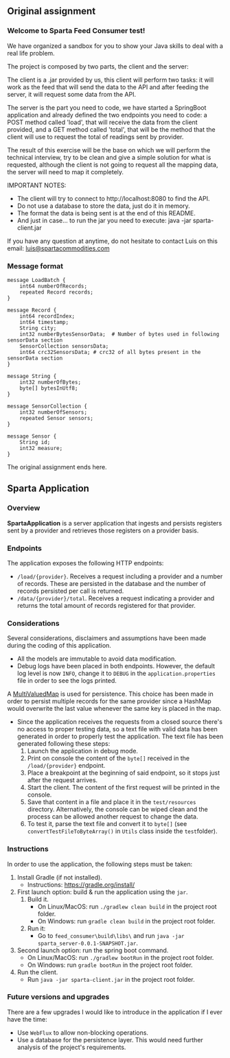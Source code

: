 ## Original assignment

### Welcome to Sparta Feed Consumer test!

We have organized a sandbox for you to show your Java skills to deal with a real life problem.

The project is composed by two parts, the client and the server:

The client is a .jar provided by us, this client will perform two tasks: it will work as the feed that will send the data to the API and after feeding the server, it will request some data from the API.

The server is the part you need to code, we have started a SpringBoot application and already defined the two endpoints you need to code: a POST method called 'load', that will receive the data from the client provided, and a GET method called 'total', that will be the method that the client will use to request the total of readings sent by provider.

The result of this exercise will be the base on which we will perform the technical interview, try to be clean and give a simple solution for what is requested, although the client is not going to request all the mapping data, the server will need to map it completely.

IMPORTANT NOTES:

- The client will try to connect to http://localhost:8080 to find the API.
- Do not use a database to store the data, just do it in memory.
- The format the data is being sent is at the end of this README.
- And just in case... to run the jar you need to execute: java -jar sparta-client.jar

If you have any question at anytime, do not hesitate to contact Luis on this email: luis@spartacommodities.com

### Message format

```
message LoadBatch {
    int64 numberOfRecords;
    repeated Record records;
}

message Record {
    int64 recordIndex;
    int64 timestamp;
    String city;
    int32 numberBytesSensorData;  # Number of bytes used in following sensorData section
    SensorCollection sensorsData;
    int64 crc32SensorsData; # crc32 of all bytes present in the sensorData section
}

message String {
    int32 numberOfBytes; 
    byte[] bytesInUtf8; 
}

message SensorCollection {
    int32 numberOfSensors;
    repeated Sensor sensors;
}

message Sensor {
    String id;
    int32 measure;
}
```

The original assignment ends here.

## Sparta Application

### Overview

**SpartaApplication** is a server application that ingests and persists registers sent by a provider and retrieves those
registers on a provider basis.

### Endpoints

The application exposes the following HTTP endpoints:

- `/load/{provider}`. Receives a request including a provider and a number of records. These are persisted in the
  database and the number of records persisted per call is returned.
- `/data/{provider}/total`. Receives a request indicating a provider and returns the total amount of records registered
  for that provider.

### Considerations

Several considerations, disclaimers and assumptions have been made during the coding of this application.

- All the models are immutable to avoid data modification.
- Debug logs have been placed in both endpoints. However, the default log level is now `INFO`, change it to `DEBUG` in
  the `application.properties` file in order to see the logs printed.

A [MultiValuedMap](https://commons.apache.org/proper/commons-collections/apidocs/org/apache/commons/collections4/MultiValuedMap.html)
is used for persistence. This choice has been made in order to persist multiple records for the same provider since a
HashMap would overwrite the last value whenever the same key is placed in the map.

- Since the application receives the requests from a closed source there's no access to proper testing data, so a text
  file with valid data has been generated in order to properly test the application. The text file has been generated
  following these steps:
    1. Launch the application in debug mode.
    2. Print on console the content of the `byte[]` received in the `/load/{provider}` endpoint.
    3. Place a breakpoint at the beginning of said endpoint, so it stops just after the request arrives.
    4. Start the client. The content of the first request will be printed in the console.
    5. Save that content in a file and place it in the `test/resources` directory. Alternatively, the console can be
       wiped clean and the process can be allowed another request to change the data.
    6. To test it, parse the text file and convert it to `byte[]` (see `convertTestFileToByteArray()` in `Utils` class
       inside the `test`folder).

### Instructions

In order to use the application, the following steps must be taken:

1. Install Gradle (if not installed).
    - Instructions: https://gradle.org/install/
2. First launch option: build & run the application using the `jar`.
    1. Build it.
        - On Linux/MacOS: run `./gradlew clean build` in the project root folder.
        - On Windows: run `gradle clean build` in the project root folder.
    2. Run it:
        - Go to `feed_consumer\build\libs\` and run `java -jar sparta_server-0.0.1-SNAPSHOT.jar`.
3. Second launch option: run the spring boot command.
    - On Linux/MacOS: run `./gradlew bootRun` in the project root folder.
    - On Windows: run `gradle bootRun` in the project root folder.
4. Run the client.
    - Run `java -jar sparta-client.jar` in the project root folder.

### Future versions and upgrades

There are a few upgrades I would like to introduce in the application if I ever have the time:

- Use `WebFlux` to allow non-blocking operations.
- Use a database for the persistence layer. This would need further analysis of the project's requirements.